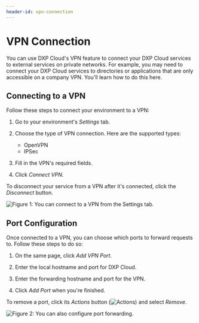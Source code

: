 ```yaml
---
header-id: vpn-connection
---
```


# VPN Connection

You can use DXP Cloud's VPN feature to connect your DXP Cloud services to 
external services on private networks. For example, you may need to connect your 
DXP Cloud services to directories or applications that are only accessible on a 
company VPN. You'll learn how to do this here. 

## Connecting to a VPN

Follow these steps to connect your environment to a VPN: 

1.  Go to your environment's *Settings* tab. 

2.  Choose the type of VPN connection. Here are the supported types: 

    -   OpenVPN
    -   IPSec

3.  Fill in the VPN's required fields. 

4.  Click *Connect VPN*. 

To disconnect your service from a VPN after it's connected, click the 
*Disconnect* button. 

![Figure 1: You can connect to a VPN from the Settings tab.](../../../images/vpn-connection.png)

## Port Configuration

Once connected to a VPN, you can choose which ports to forward requests to. 
Follow these steps to do so: 

1.  On the same page, click *Add VPN Port*. 

2.  Enter the local hostname and port for DXP Cloud. 

3.  Enter the forwarding hostname and port for the VPN. 

4.  Click *Add Port* when you're finished. 

To remove a port, click its *Actions* button 
(![Actions](../../images/icon-actions.png)) 
and select *Remove*. 

![Figure 2: You can also configure port forwarding.](../../../images/vpn-ports.png)
